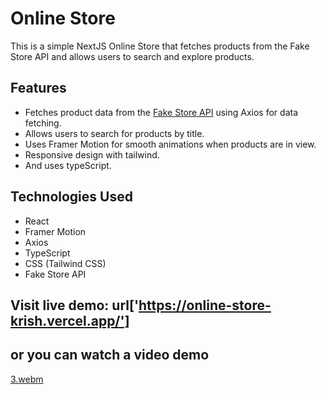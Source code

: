 # Online Store

This is a simple NextJS Online Store that fetches products from the Fake Store API and allows users to search and explore products.


## Features

- Fetches product data from the [Fake Store API](https://fakestoreapi.com/) using Axios for data fetching.
- Allows users to search for products by title.
- Uses Framer Motion for smooth animations when products are in view.
- Responsive design with tailwind.
- And uses typeScript.

## Technologies Used

- React
- Framer Motion
- Axios
- TypeScript
- CSS (Tailwind CSS)
- Fake Store API

## Visit live demo: url['https://online-store-krish.vercel.app/']

## or you can watch a video demo


[3.webm](https://github.com/krishmzn/online-store/assets/99157652/e9bb40fb-6195-4b5c-9c56-12726b1573cf)

